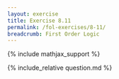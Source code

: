 ```yaml
---
layout: exercise
title: Exercise 8.11
permalink: /fol-exercises/8-11/
breadcrumb: First Order Logic
---
```


{% include mathjax_support %}

<div><i class="arrow-up loader" data-chapter="fol-exercises" data-exercise="ex_11" data-rating="0"></i></div>
{% include_relative question.md %}
